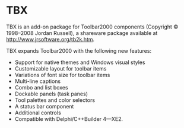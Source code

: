 TBX
===

TBX is an add-on package for Toolbar2000 components (Copyright © 1998–2008 Jordan Russell),
a shareware package available at http://www.jrsoftware.org/tb2k.htm.

TBX expands Toolbar2000 with the following new features:

* Support for native themes and Windows visual styles
* Customizable layout for toolbar items
* Variations of font size for toolbar items
* Multi-line captions
* Combo and list boxes
* Dockable panels (task panes)
* Tool palettes and color selectors
* A status bar component
* Additional controls
* Compatible with Delphi/C++Builder 4—XE2.